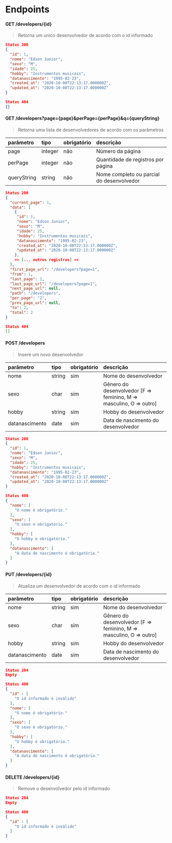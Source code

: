 # Endpoints
#### GET /developers/{id} 
> Retorna um unico desenvolvedor de acordo com o id informado

```json
Status 200
{
  "id": 1,
  "nome": "Edson Junior",
  "sexo": "M",
  "idade": 25,
  "hobby": "Instrumentos musicais",
  "datanascimento": "1995-02-23",
  "created_at": "2020-10-08T22:13:17.000000Z",
  "updated_at": "2020-10-08T22:13:17.000000Z"
}

```
```json
Status 404
{}
```

#### GET /developers?page={page}&perPage={perPage}&q={queryString}
> Retorna uma lista de desenvolvedores de acordo com os parâmetros

parâmetro | tipo | obrigatório | descrição
:--------- | :--------- | :--------- | :--------- 
page | integer | não | Número da página
perPage | integer | não | Quantidade de registros por página
queryString | string | não | Nome completo ou parcial do desenvolvedor

```json
Status 200
{
  "current_page": 1,
  "data": [
    {
     "id": 1,
     "nome": "Edson Junior",
     "sexo": "M",
     "idade": 25,
     "hobby": "Instrumentos musicais",
     "datanascimento": "1995-02-23",
     "created_at": "2020-10-08T22:13:17.000000Z",
     "updated_at": "2020-10-08T22:13:17.000000Z"
    },
    >> [... outros registros] <<
  ],
  "first_page_url": "/developers?page=1",
  "from": 1,
  "last_page": 1,
  "last_page_url": "/developers?page=1",
  "next_page_url": null,
  "path": "/developers",
  "per_page": "2",
  "prev_page_url": null,
  "to": 2,
  "total": 2
}

```
```json
Status 404
[]
```

#### POST /developers
> Insere um novo desenvolvedor

parâmetro | tipo | obrigatório | descrição
:--------- | :--------- | :--------- | :--------- 
nome | string | sim | Nome do desenvolvedor
sexo | char | sim | Gênero do desenvolvedor [F => feminino, M => masculino, O => outro]
hobby | string | sim | Hobby do desenvolvedor
datanascimento | date | sim | Data de nascimento do desenvolvedor

```json
Status 200
{
  "id": 1,
  "nome": "Edson Junior",
  "sexo": "M",
  "idade": 25,
  "hobby": "Instrumentos musicais",
  "datanascimento": "1995-02-23",
  "created_at": "2020-10-08T22:13:17.000000Z",
  "updated_at": "2020-10-08T22:13:17.000000Z"
}

```
```json
Status 400
{
  "nome": [
    "O nome é obrigatório."
  ],
  "sexo": [
    "O sexo é obrigatório."
  ],
  "hobby": [
    "O hobby é obrigatório."
  ],
  "datanascimento": [
    "A data de nascimento é obrigatória."
  ]
}
```

#### PUT /developers/{id}
> Atualiza um desenvolvedor de acordo com o id informado

parâmetro | tipo | obrigatório | descrição
:--------- | :--------- | :--------- | :--------- 
nome | string | sim | Nome do desenvolvedor
sexo | char | sim | Gênero do desenvolvedor [F => feminino, M => masculino, O => outro]
hobby | string | sim | Hobby do desenvolvedor
datanascimento | date | sim | Data de nascimento do desenvolvedor

```json
Status 204
Empty

```
```json
Status 400
{
  "id" : [
    "O id informado é inválido"
  ],
  "nome": [
    "O nome é obrigatório."
  ],
  "sexo": [
    "O sexo é obrigatório."
  ],
  "hobby": [
    "O hobby é obrigatório."
  ],
  "datanascimento": [
    "A data de nascimento é obrigatória."
  ]
}
```

#### DELETE /developers/{id}
> Remove o desenvolvedor pelo id informado

```json
Status 204
Empty

```
```json
Status 400
{
  "id" : [
    "O id informado é inválido"
  ]
}
```

